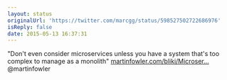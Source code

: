 ```yaml
---
layout: status
originalUrl: 'https://twitter.com/marcgg/status/598527502722686976'
isReply: false
date: 2015-05-13 16:37:31
---
```


"Don't even consider microservices unless you have a system that's too complex to manage as a monolith" [martinfowler.com/bliki/Microser…](http://martinfowler.com/bliki/MicroservicePremium.html) @martinfowler
